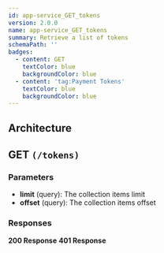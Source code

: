 ```yaml
---
id: app-service_GET_tokens
version: 2.0.0
name: app-service_GET_tokens
summary: Retrieve a list of tokens
schemaPath: ''
badges:
  - content: GET
    textColor: blue
    backgroundColor: blue
  - content: 'tag:Payment Tokens'
    textColor: blue
    backgroundColor: blue
---
```

## Architecture
<NodeGraph />



## GET `(/tokens)`

### Parameters
- **limit** (query): The collection items limit
- **offset** (query): The collection items offset




### Responses
**200 Response**
<SchemaViewer file="response-200.json" maxHeight="500" id="response-200" />
      **401 Response**
<SchemaViewer file="response-401.json" maxHeight="500" id="response-401" />
